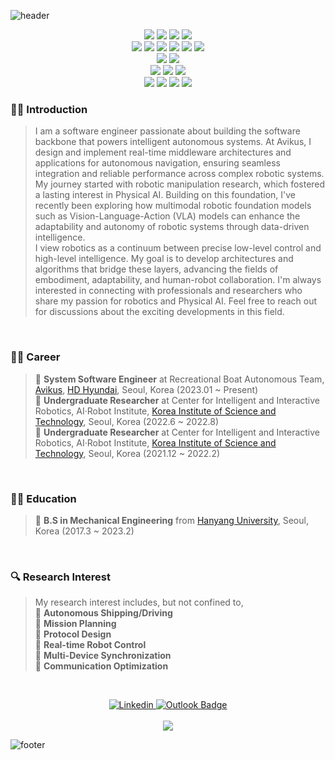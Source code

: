 ![header](https://capsule-render.vercel.app/api?type=waving&color=gradient&height=200&section=header&text=welcome&fontSize=50&animation=fadeIn&fontAlignY=38&desc=shkwon98's%20GitHub%20Profile&descAlignY=51&descAlign=62)

<p align="center">
<img src="https://img.shields.io/badge/C-A8B9CC?style=for-the-badge&logo=C&logoColor=white">
<img src="https://img.shields.io/badge/C++-00599C?style=for-the-badge&logo=C%2B%2B&logoColor=white">
<img src="https://img.shields.io/badge/Python-3776AB?style=for-the-badge&logo=Python&logoColor=white">
<img src="https://img.shields.io/badge/MATLAB-00599C?style=for-the-badge&logo=MATLAB&logoColor=white">
<br />
<img src="https://img.shields.io/badge/ROS-22314E?style=for-the-badge&logo=ROS&logoColor=white">
<img src="https://img.shields.io/badge/Qt-41CD52?style=for-the-badge&logo=Qt&logoColor=white">
<img src="https://img.shields.io/badge/wxWidgets-2e4af9?style=for-the-badge&logo=wxWidgets&logoColor=white">
<img src="https://img.shields.io/badge/OpenCV-5C3EE8?style=for-the-badge&logo=OpenCV&logoColor=white">
<img src="https://img.shields.io/badge/gRPC-3776AB?style=for-the-badge&logo=grpc&logoColor=white">
<img src="https://img.shields.io/badge/GEOS-545996?style=for-the-badge&logo=geos&logoColor=white">
<br />
<img src="https://img.shields.io/badge/postgresql-4169E1?style=for-the-badge&logo=postgresql&logoColor=white">
<img src="https://img.shields.io/badge/sqlite-003B57?style=for-the-badge&logo=sqlite&logoColor=white">
<br />
<img src="https://img.shields.io/badge/CMake-FF0000?style=for-the-badge&logo=CMake&logoColor=white">
<img src="https://img.shields.io/badge/Docker-2496ED?style=for-the-badge&logo=Docker&logoColor=white">
<img src="https://img.shields.io/badge/Linux-FCC624?style=for-the-badge&logo=Linux&logoColor=black">
<br />
<img src="https://img.shields.io/badge/VSCode-007ACC?style=for-the-badge&logo=Visual Studio Code&logoColor=white">
<img src="https://img.shields.io/badge/Visual Studio-5C2D91?style=for-the-badge&logo=Visual Studio&logoColor=white">
<img src="https://img.shields.io/badge/Git-F05032?style=for-the-badge&logo=Git&logoColor=white">
<img src="https://img.shields.io/badge/github-181717?style=for-the-badge&logo=github&logoColor=white">
</p>


### 👨‍🔧 Introduction

> I am a software engineer passionate about building the software backbone that powers intelligent autonomous systems. At Avikus, I design and implement real-time middleware architectures and applications for autonomous navigation, ensuring seamless integration and reliable performance across complex robotic systems. <br />
> My journey started with robotic manipulation research, which fostered a lasting interest in Physical AI. Building on this foundation, I've recently been exploring how multimodal robotic foundation models such as Vision-Language-Action (VLA) models can enhance the adaptability and autonomy of robotic systems through data-driven intelligence. <br />
> I view robotics as a continuum between precise low-level control and high-level intelligence. My goal is to develop architectures and algorithms that bridge these layers, advancing the fields of embodiment, adaptability, and human-robot collaboration. I'm always interested in connecting with professionals and researchers who share my passion for robotics and Physical AI. Feel free to reach out for discussions about the exciting developments in this field. <br />

<br />

### 👨‍💻 Career

> 🔹 **System Software Engineer** at Recreational Boat Autonomous Team, <a href="https://avikus.ai/">Avikus</a>, <a href="http://www.hd-hyundai.com/">HD Hyundai</a>, Seoul, Korea (2023.01 ~ Present) <br />
> 🔹 **Undergraduate Researcher** at Center for Intelligent and Interactive Robotics, AI·Robot Institute, <a href="https://www.kist.re.kr/eng/index.do">Korea Institute of Science and Technology</a>, Seoul, Korea (2022.6 ~ 2022.8) <br />
> 🔹 **Undergraduate Researcher** at Center for Intelligent and Interactive Robotics, AI·Robot Institute, <a href="https://www.kist.re.kr/eng/index.do">Korea Institute of Science and Technology</a>, Seoul, Korea  (2021.12 ~ 2022.2) <br />

<br />

### 👨‍🎓 Education

> 🔹 **B.S in Mechanical Engineering** from <a href="https://www.hanyang.ac.kr/web/eng">Hanyang University</a>, Seoul, Korea (2017.3 ~ 2023.2) <br />

<br />

### 🔍 Research Interest

> My research interest includes, but not confined to, <br />
> 🔸 **Autonomous Shipping/Driving** <br />
> 🔸 **Mission Planning** <br />
> 🔸 **Protocol Design** <br />
> 🔸 **Real-time Robot Control** <br />
> 🔸 **Multi-Device Synchronization** <br />
> 🔸 **Communication Optimization** <br />

<br />

<p align="center">
  <a href="https://www.linkedin.com/in/sunghyunkwon/">
    <img src="https://img.shields.io/badge/-LinkedIn-0077b5?style=round-square&logo=linkedin&logoColor=white" alt="Linkedin">
  </a>
  <a href="mailto:seonghyeon.kwon@avikus.ai">
    <img src="https://img.shields.io/badge/Outlook-0078D4?style=flat-square&logo=microsoftoutlook&logoColor=white" alt="Outlook Badge">
  </a>

  <br />
  <br />

  <img src="https://hits.seeyoufarm.com/api/count/incr/badge.svg?url=https%3A%2F%2Fgithub.com%2Fshkwon98%2Fhit-counter">
</p>

![footer](https://capsule-render.vercel.app/api?type=waving&color=gradient&height=180&section=footer)
